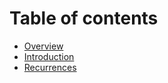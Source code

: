 # Table of contents

* [Overview](README.md)
* [Introduction](introduction.md)
* [Recurrences](recurrences.md)

